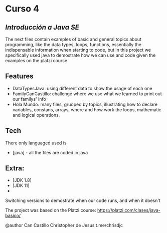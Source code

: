 # Curso 4 
## _Introducción a Java SE_

The next files contain examples of basic and general topics about programming, like the data types, loops, functions, essentially the indispensable information when starting to code, but in this project we specifically used java to demostrate how we can use and code given the examples on the platzi course

## Features

- DataTypesJava: using different data to show the usage of each one
- FamilyCanCastillo: challenge where we use what we learned to print out our familys' info
- Hola Mundo: many files, gruoped by topics, illustrating how to declare variables, constans, arrays, where and how work the loops, mathematic and logical operations.

## Tech

There only languaged used is

- [java] - all the files are coded in java

## Extra:
- [JDK 1.8] 
- [JDK 11]
- 
Switching versions to demostrate when our code runs, and when it doesn't 

The project was based on the Platzi course:
https://platzi.com/clases/java-basico/

@author
Can Castillo Christopher de Jesus
t.me/chrisdjc
